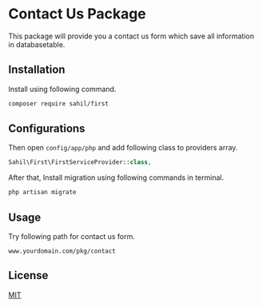 # Contact Us Package

This package will provide you a contact us form which save all information in databasetable. 

## Installation

Install using following command.

```bash
composer require sahil/first
```

## Configurations
Then open ``` config/app/php ``` and add following class to providers array.


```php
Sahil\First\FirstServiceProvider::class,
```

After that, Install migration using following commands in terminal.

```bash
php artisan migrate
```

## Usage
Try following path for contact us form.
 
``` www.yourdomain.com/pkg/contact ```

## License
[MIT](https://choosealicense.com/licenses/mit/)